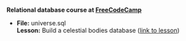 **Relational database course at [FreeCodeCamp](https://www.freecodecamp.org)**

- __File:__ universe.sql<br>
__Lesson:__ Build a celestial bodies database ([link to lesson](https://www.freecodecamp.org/learn/relational-database/build-a-celestial-bodies-database-project/build-a-celestial-bodies-database))
